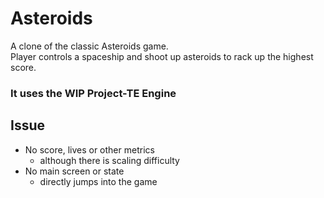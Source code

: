 # Asteroids

A clone of the classic Asteroids game.  
Player controls a spaceship and shoot up asteroids to rack up the highest score.

### __It uses the WIP Project-TE Engine__

## Issue
- No score, lives or other metrics
  - although there is scaling difficulty
- No main screen or state
  - directly jumps into the game 
